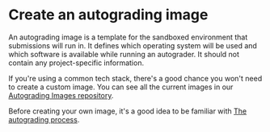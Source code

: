 # Create an autograding image

An autograding image is a template for the sandboxed environment that submissions will run in. It defines which operating system will be used and which software is available while running an autograder. It should not contain any project-specific information.

If you're using a common tech stack, there's a good chance you won't need to create a custom image. You can see all the current images in our [Autograding Images repository](https://github.com/UB-CSE-IT/Autograding-Images).

Before creating your own image, it's a good idea to be familiar with [The autograding process](The%20autograding%20process.md).